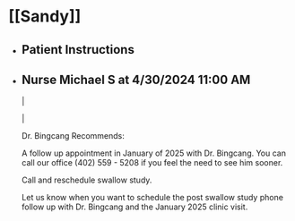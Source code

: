 # [[Sandy]]
- ## Patient Instructions
- ## Nurse Michael S at 4/30/2024 11:00 AM
  
  | 
  
  | 
  
  Dr. Bingcang Recommends:
  
  
  
  A follow up appointment in January of 2025 with Dr. Bingcang. You can call our office (402) 559 - 5208 if you feel the need to see him sooner.
  
  
  
  Call and reschedule swallow study.
  
  
  
  Let us know when you want to schedule the post swallow study phone follow up with Dr. Bingcang and the January 2025 clinic visit.